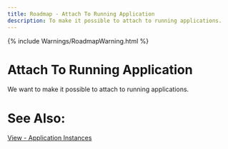 ```yaml
---
title: Roadmap - Attach To Running Application
description: To make it possible to attach to running applications.
---
```

{% include Warnings/RoadmapWarning.html %}

# Attach To Running Application
We want to make it possible to attach to running applications. 


# See Also:
[View - Application Instances](../views/mainwindow/applicationinstance.md)
